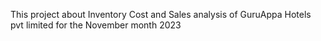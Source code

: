 This project about Inventory Cost and Sales analysis of GuruAppa Hotels pvt limited for the November month 2023
